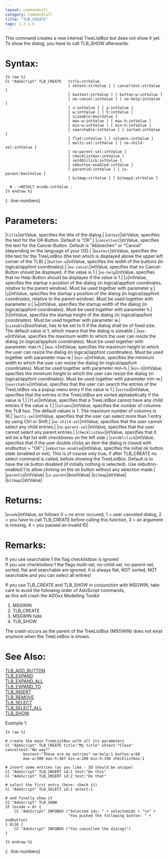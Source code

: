 ```yaml
---
layout: commandcall
category: CommandCall
title: "TLB_CREATE"
tags: 1.3 1.5
---
```


This command creates a new internal TreeListBox but does not show it yet. To show the dialog, you have to call TLB_SHOW afterwards.

# Syntax:  

```adoscript
{% raw %}
CC "AdoScript" TLB_CREATE	title:strValue
							[ oktext:strValue ] [ canceltext:strValue ]
							[ boxtext:strValue ] [ button-w:intValue ]
							[ no-cancel:intValue ] [ no-help:intValue ]
							[ x:intValue ] [ y:intValue ]
							[ w:intValue ] [ h:intValue ]
							[ sizeable:boolValue ]
							[ max-w:intValue ] [ max-h:intValue ]
							[ min-w:intValue ] [ min-h:intValue ]
							[ searchable:intValue ] [ sorted:intValue ]
							[ flat:intValue ] [ columns:intValue ]
							[ multi-sel:intValue ] [ no-child-sel:intValue ]
							[ no-parent-sel:intValue ]
							[ checklistbox:intValue ]
							[ setdblclick:intValue ]
							[ okbutton-enabled:intValue ]
							[ parentid:intValue ] [ is-parent:boolValue ]
							[ bitmap:strValue ] [ bitmap2:strValue ]

  # -->RESULT ecode:intValue .
{% endraw %}
```
{: .line-numbers}

# Parameters:  

|`title`|strValue, specifies the title of the dialog.|
|`oktext`|strValue, specifies the text for the OK-Button. Default is "OK".|
|`canceltext`|strValue, specifies the text for the Cancel-Button. Default is "Abbrechen" or "Cancel" (depending on the language of your OS).|
|`boxtext`|strValue, specifies the title text for the TreeListBox (the text which is displayed above the upper left corner of the TLB).|
|`button-w`|intValue, specifies the width of the buttons (in logical/appfont coordinates).|
|`no-cancel`|intValue, specifies that no Cancel-Button should be displayed, if the value is 1.|
|`no-help`|intValue, specifies that no Help-Button should be displayes if the value is 1.|
|`x`|intValue, specifies the startup x position of the dialog (in logical/appfont coordinates, relative to the parent window). Must be used together with parameter y.|
|`y`|intValue, specifies the startup y position of the dialog (in logical/appfont coordinates, relative to the parent window). Must be used together with parameter x.|
|`w`|intValue, specifies the startup width of the dialog (in logical/appfont coordinates). Must be used together with parameter h.|
|`h`|intValue, specifies the startup height of the dialog (in logical/appfont coordinates). Must be used together with parameter w.|
|`sizeable`|boolValue, has to be set to 0 if the dialog shall be of fixed size. The default value is 1, which means that the dialog is sizeable.|
|`max-w`|intValue, specifies the maximum width to which the user can resize the dialog (in logical/appfont coordinates). Must be used together with parameter max-h.|
|`max-h`|intValue, specifies the maximum height to which the user can resize the dialog (in logical/appfont coordinates). Must be used together with parameter max-w.|
|`min-w`|intValue, specifies the minimum width to which the user can resize the dialog (in logical/appfont coordinates). Must be used together with parameter min-h.|
|`min-h`|intValue, specifies the minimum height to which the user can resize the dialog (in logical/appfont coordinates). Must be used together with parameter min-w.|
|`searchable`|intValue, specifies that the user can search the entries of the TreeListBox via a popup menu entry if the value is 1.|
|`sorted`|intValue, specifies that the entries in the TreeListBox are sorted alphabetically if the value is 1.|
|`flat`|intValue, specifies that a TreeListBox cannot have any child entries if the value is 1.|
|`columns`|intValue, specifies the number of columns the TLB has. The default values is 1. The maximum number of columns is 16.|
|`multi-sel`|intValue, specifies that the user can select more than 1 entry by using Ctrl or Shift.|
|`no-child-sel`|intValue, specifies that the user cannot select any child entries.|
|`no-parent-sel`|intValue, specifies that the user cannot select any parent entries.|
|`checklistbox`|intValue, specifies that it will be a flat list with checkboxes on the left side.|
|`setdblclick`|intValue, specifies that if the user double clicks an item the dialog is closed with endbutton = "OK".|
|`okbutton-enabled`|intValue, specifies the initial ok button state (enabled or not). This is of course only true, if after TLB_CREATE no select command is called, before showing the TreeListBox. Default is to have the ok button disabled (if initially nothing is selected). Use okbutton-enabled:1 to allow clicking on the ok button without any selection made.|
|`parentid`|intValue|
|`is-parent`|boolValue|
|`bitmap`|strValue|
|`bitmap2`|strValue|

# Returns:  

|`ecode`|intValue, as follows 0 = no error occured, 1 = user canceled dialog, 2 = you have to call TLB_CREATE before calling this function, 3 = an argument is missing, 4 = you passed an invalid ID|

# Remarks:

If you use searchable:1 the flag checklistbox is ignored  
If you use checklistbox:1 the flags multi-sel, no-child-sel, no-parent-sel, sorted, flat and searchable are ignored. It is always flat, NOT sorted, NOT searchable and you can select all entries!

If you use TLB_CREATE and TLB_SHOW in conjunction with MSGWIN, take care to avoid the following order of AdoScript commands,  
as this will crash the ADOxx Modelling Toolkit

1. MSGWIN  
2. TLB_CREATE  
3. MSGWIN hide  
4. TLB_SHOW

The crash occurs as the parent of the TreeListBox (MSGWIN) does not exist anymore when the TreeListBox is shown.

# See Also:  

[TLB_ADD_BUTTON](tlb_add_button.html "TLB_ADD_BUTTON")  
[TLB_EXPAND](tlb_expand.html "TLB_EXPAND")  
[TLB_EXPAND_ALL](tlb_expand_all.html "TLB_EXPAND_ALL")  
[TLB_EXPAND_TO](tlb_expand_to.html "TLB_EXPAND_TO")  
[TLB_INSERT](tlb_insert.html "TLB_INSERT")  
[TLB_REMOVE](tlb_remove.html "TLB_REMOVE")  
[TLB_SELECT](tlb_select.html "TLB_SELECT")  
[TLB_SELECT_ALL](tlb_select_all.html "TLB_SELECT_ALL")  
[TLB_SHOW](tlb_show.html "TLB_SHOW")  


Example 1:

```adoscript
{% raw %}

# create the main TreeListBox with all its parameters
CC "AdoScript" TLB_CREATE title:"My title" oktext:"Close" canceltext:"No way!"
        boxtext:"These are my entries" no-help:1 button-w:60
        max-w:500 max-h:367 min-w:200 min-h:150 checklistbox:1

# insert some entries (as you like - ID should be unique)
CC "AdoScript" TLB_INSERT id:1 text:"Do this"
CC "AdoScript" TLB_INSERT id:2 text:"Do that"

# select the first entry (here: check it)
CC "AdoScript" TLB_SELECT id:1 select:1

# and finally show it
CC "AdoScript" TLB_SHOW
IF (ecode = 0) {
    CC "AdoScript" INFOBOX ("Selected ids: " + selectedids + "\n" +
                            "You pushed the following button: " + endbutton)
} ELSE {
    CC "AdoScript" INFOBOX ("You cancelled the dialog!")
}

{% endraw %}
```
{: .line-numbers}

